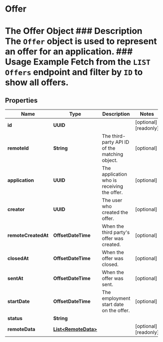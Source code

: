 

# Offer

# The Offer Object ### Description The `Offer` object is used to represent an offer for an application.  ### Usage Example Fetch from the `LIST Offers` endpoint and filter by `ID` to show all offers.

## Properties

Name | Type | Description | Notes
------------ | ------------- | ------------- | -------------
**id** | **UUID** |  |  [optional] [readonly]
**remoteId** | **String** | The third-party API ID of the matching object. |  [optional]
**application** | **UUID** | The application who is receiving the offer. |  [optional]
**creator** | **UUID** | The user who created the offer. |  [optional]
**remoteCreatedAt** | **OffsetDateTime** | When the third party&#39;s offer was created. |  [optional]
**closedAt** | **OffsetDateTime** | When the offer was closed. |  [optional]
**sentAt** | **OffsetDateTime** | When the offer was sent. |  [optional]
**startDate** | **OffsetDateTime** | The employment start date on the offer. |  [optional]
**status** | **String** |  | 
**remoteData** | [**List&lt;RemoteData&gt;**](RemoteData.md) |  |  [optional] [readonly]



